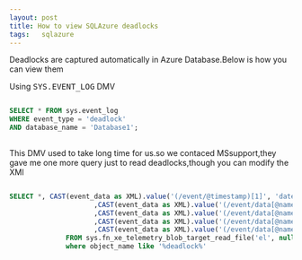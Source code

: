 ```yaml
---
layout: post
title: How to view SQLAzure deadlocks
tags:   sqlazure
---
```


Deadlocks are captured automatically  in Azure Database.Below is how you can view  them

Using <kbd>SYS.EVENT_LOG</kbd> DMV  

```sql

SELECT * FROM sys.event_log   
WHERE event_type = 'deadlock'   
AND database_name = 'Database1';
    
```
 
This DMV used to take long time for us.so we contaced MSsupport,they gave me one more query just to read deadlocks,though you can modify the XMl

```sql

SELECT *, CAST(event_data as XML).value('(/event/@timestamp)[1]', 'datetime2') AS timestamp
                     ,CAST(event_data as XML).value('(/event/data[@name=&amp;amp;amp;quot;error&amp;amp;amp;quot;]/value)[1]', 'INT') AS error
                     ,CAST(event_data as XML).value('(/event/data[@name=&amp;amp;amp;quot;state&amp;amp;amp;quot;]/value)[1]', 'INT') AS state
                     ,CAST(event_data as XML).value('(/event/data[@name=&amp;amp;amp;quot;is_success&amp;amp;amp;quot;]/value)[1]', 'bit') AS is_success
                     ,CAST(event_data as XML).value('(/event/data[@name=&amp;amp;amp;quot;database_name&amp;amp;amp;quot;]/value)[1]', 'sysname') AS database_name
              FROM sys.fn_xe_telemetry_blob_target_read_file('el', null, null, null)
              where object_name like '%deadlock%'
```



